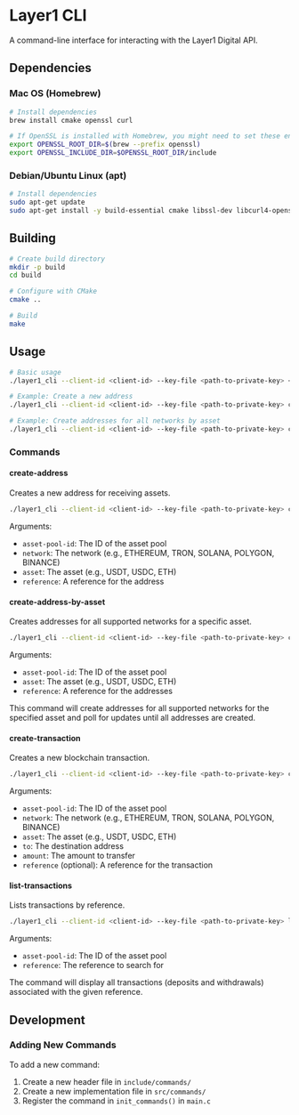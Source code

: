 # Layer1 CLI

A command-line interface for interacting with the Layer1 Digital API.

## Dependencies

### Mac OS (Homebrew)

```bash
# Install dependencies
brew install cmake openssl curl

# If OpenSSL is installed with Homebrew, you might need to set these environment variables
export OPENSSL_ROOT_DIR=$(brew --prefix openssl)
export OPENSSL_INCLUDE_DIR=$OPENSSL_ROOT_DIR/include
```

### Debian/Ubuntu Linux (apt)

```bash
# Install dependencies
sudo apt-get update
sudo apt-get install -y build-essential cmake libssl-dev libcurl4-openssl-dev
```

## Building

```bash
# Create build directory
mkdir -p build
cd build

# Configure with CMake
cmake ..

# Build
make
```

## Usage

```bash
# Basic usage
./layer1_cli --client-id <client-id> --key-file <path-to-private-key> <command> [args...]

# Example: Create a new address
./layer1_cli --client-id <client-id> --key-file <path-to-private-key> create-address --asset-pool-id <pool-id> --network <network> --asset <asset> --reference <ref>

# Example: Create addresses for all networks by asset
./layer1_cli --client-id <client-id> --key-file <path-to-private-key> create-address-by-asset --asset-pool-id <pool-id> --asset <asset> --reference <ref>
```

### Commands

#### create-address

Creates a new address for receiving assets.

```bash
./layer1_cli --client-id <client-id> --key-file <path-to-private-key> create-address --asset-pool-id <pool-id> --network <network> --asset <asset> --reference <ref>
```

Arguments:
- `asset-pool-id`: The ID of the asset pool
- `network`: The network (e.g., ETHEREUM, TRON, SOLANA, POLYGON, BINANCE)
- `asset`: The asset (e.g., USDT, USDC, ETH)
- `reference`: A reference for the address

#### create-address-by-asset

Creates addresses for all supported networks for a specific asset.

```bash
./layer1_cli --client-id <client-id> --key-file <path-to-private-key> create-address-by-asset --asset-pool-id <pool-id> --asset <asset> --reference <ref>
```

Arguments:
- `asset-pool-id`: The ID of the asset pool
- `asset`: The asset (e.g., USDT, USDC, ETH)
- `reference`: A reference for the addresses

This command will create addresses for all supported networks for the specified asset and poll for updates until all addresses are created.

#### create-transaction

Creates a new blockchain transaction.

```bash
./layer1_cli --client-id <client-id> --key-file <path-to-private-key> create-transaction --asset-pool-id <pool-id> --network <network> --asset <asset> --to <address> --amount <amount> [--reference <ref>]
```

Arguments:
- `asset-pool-id`: The ID of the asset pool
- `network`: The network (e.g., ETHEREUM, TRON, SOLANA, POLYGON, BINANCE)
- `asset`: The asset (e.g., USDT, USDC, ETH)
- `to`: The destination address
- `amount`: The amount to transfer
- `reference` (optional): A reference for the transaction

#### list-transactions

Lists transactions by reference.

```bash
./layer1_cli --client-id <client-id> --key-file <path-to-private-key> list-transactions --asset-pool-id <pool-id> --reference <ref>
```

Arguments:
- `asset-pool-id`: The ID of the asset pool
- `reference`: The reference to search for

The command will display all transactions (deposits and withdrawals) associated with the given reference.

## Development

### Adding New Commands

To add a new command:

1. Create a new header file in `include/commands/`
2. Create a new implementation file in `src/commands/`
3. Register the command in `init_commands()` in `main.c`